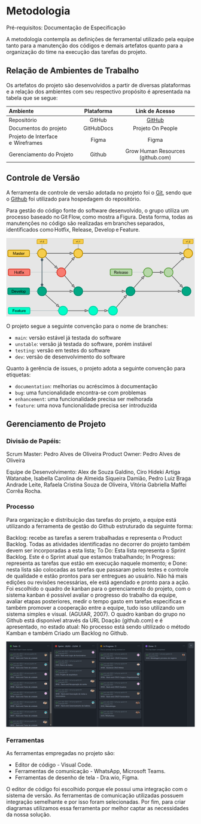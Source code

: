 

# Metodologia

Pré-requisitos: Documentação de Especificação

A metodologia contempla as definições de ferramental utilizado pela equipe tanto para a manutenção dos códigos e demais artefatos quanto para a organização do time na execução das tarefas do projeto.


## Relação de Ambientes de Trabalho

Os artefatos do projeto são desenvolvidos a partir de diversas plataformas e a relação dos ambientes com seu respectivo propósito é apresentada na tabela que se segue:

Ambiente|Plataforma|Link de Acesso
|:--------|:----------:|:--------------:|
|Repositório|GitHub|  [GitHub](https://github.com/ICEI-PUC-Minas-PMV-ADS/pmv-ads-2023-1-e4-proj-apdist-t4-onpeople)|
|Documentos do projeto|GitHubDocs|Projeto On People|[GitHub]()|
|Projeto de Interface e  Wireframes|Figma|Figma |[Figma]() | Ferramenta de colaboração e design de UI/UX rápida e avançada)|
|Gerenciamento do Projeto|Github|Grow Human Resources (github.com)|

## Controle de Versão

A ferramenta de controle de versão adotada no projeto foi o
[Git](https://git-scm.com/), sendo que o [Github](https://github.com)
foi utilizado para hospedagem do repositório.

Para gestão do código fonte do software desenvolvido, o grupo utiliza um processo baseado no Git Flow, como mostra a Figura. Desta forma, todas as manutenções no código são realizadas em branches separados, identificados como Hotfix, Release, Develop e Feature.   

<img src="./img/gitflow.png">


O projeto segue a seguinte convenção para o nome de branches:

- `main`: versão estável já testada do software
- `unstable`: versão já testada do software, porém instável
- `testing`: versão em testes do software
- `dev`: versão de desenvolvimento do software

Quanto à gerência de issues, o projeto adota a seguinte convenção para
etiquetas:

- `documentation`: melhorias ou acréscimos à documentação
- `bug`: uma funcionalidade encontra-se com problemas
- `enhancement`: uma funcionalidade precisa ser melhorada
- `feature`: uma nova funcionalidade precisa ser introduzida

## Gerenciamento de Projeto

### Divisão de Papéis:

Scrum Master: Pedro Alves de Oliveira 
Product Owner: Pedro Alves de Oliveira

Equipe de Desenvolvimento: Alex de Souza Galdino, Ciro Hideki Artiga Watanabe, Isabella Carolina de Almeida Siqueira Damião, Pedro Luiz Braga Andrade Leite, Rafaela Cristina Souza de Oliveira, Vitória Gabriella Maffei Corrêa Rocha.



### Processo

Para organização e distribuição das tarefas do projeto, a equipe está utilizando a ferramenta de gestão do Github estruturado da seguinte forma:

Backlog: recebe as tarefas a serem trabalhadas e representa o Product Backlog. Todas as atividades identificadas no decorrer do projeto também devem ser incorporadas a esta lista;
To Do: Esta lista representa o Sprint Backlog. Este é o Sprint atual que estamos trabalhando;
In Progress: representa as tarefas que estão em execução naquele momento; e
Done: nesta lista são colocadas as tarefas que passaram pelos testes e controle de qualidade e estão prontos para ser entregues ao usuário. Não há mais edições ou revisões necessárias, ele está agendado e pronto para a ação.
Foi escolhido o quadro de kanban para o gerenciamento do projeto, com o sistema kanban é possível avaliar o progresso do trabalho da equipe, avaliar etapas posteriores, medir o tempo gasto em tarefas especificas e também promover a cooperação entre a equipe, tudo isso utilizando um sistema simples e visual. (AGUIAR, 2007). O quadro kanban do grupo no Github está disponível através da URL Doação (github.com) e é apresentado, no estado atual:
No processo está sendo ultilizado o método Kamban e também Criado um Backlog no Github.

<img src="./img/kanban-img.png">
 
### Ferramentas

As ferramentas empregadas no projeto são:

- Editor de código - Visual Code.
- Ferramentas de comunicação - WhatsApp, Microsoft Teams.
- Ferramentas de desenho de tela - Dra.wio, Figma.

O editor de código foi escolhido porque ele possui uma integração com o
sistema de versão. As ferramentas de comunicação utilizadas possuem
integração semelhante e por isso foram selecionadas. Por fim, para criar
diagramas utilizamos essa ferramenta por melhor captar as
necessidades da nossa solução.

